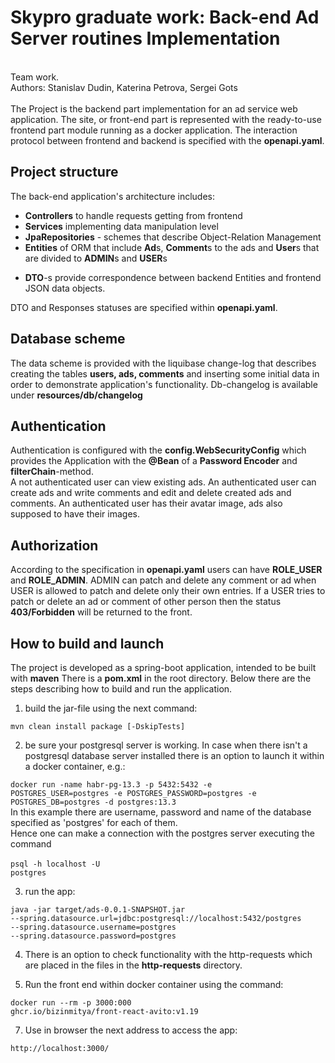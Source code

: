 # Skypro graduate work: Back-end Ad Server routines Implementation
<br>
Team work.
<br>Authors: Stanislav Dudin, Katerina Petrova, Sergei Gots
<br><br>
The Project is the backend part implementation for an ad service web application.
The site, or front-end part is represented with the ready-to-use frontend part module running as a docker application.
The interaction protocol between frontend and backend is specified with the <b>openapi.yaml</b>.  

## Project structure

The back-end application's architecture includes:
<ul>
  <li><b>Controllers</b> to handle requests getting from frontend</li>
  <li><b>Services</b> implementing data manipulation level</li>
  <li><b>JpaRepositories</b> - schemes that describe Object-Relation Management</li>
  <li><b>Entities</B> of ORM that include <b>Ad</b>s, <b>Comment</b>s to the ads and <b>User</b>s that
  are divided to <b>ADMIN</b>s and <b>USER</b>s</li>
    <ul></ul>
  <li><b>DTO</b>-s provide correspondence between backend Entities and frontend JSON data objects. </li>
</ul>

DTO and Responses statuses are specified within <b>openapi.yaml</b>.

## Database scheme

The data scheme is provided with the liquibase change-log that describes creating the tables <b>users, ads, comments</b>
and inserting some initial data in order to demonstrate application's functionality.
Db-changelog is available under <b>resources/db/changelog</b> 

## Authentication

Authentication is configured with the <b>config.WebSecurityConfig</b> which provides the Application with
the <b>@Bean</b> of a <b>Password Encoder</b> and <b>filterChain</b>-method.<br>
A not authenticated user can view existing ads.
An authenticated user can create ads and write comments and edit and delete created ads and comments.
An authenticated user has their avatar image, ads also supposed to have their images.


## Authorization

According to the specification in <b>openapi.yaml</b> users can have <b>ROLE_USER</b> and <b>ROLE_ADMIN</b>.
ADMIN can patch and delete any comment or ad when USER is allowed to patch and delete only their own entries.
If a USER tries to patch or delete an ad or comment of other person then the status <b>403/Forbidden</b> will be returned to the front.

## How to build and launch

The project is developed as a spring-boot application, intended to be built with <b>maven</b>
There is a <b>pom.xml</b> in the root directory. Below there are the steps describing how to build and run the application.

1) build the jar-file using the next command:

<code>mvn clean install package [-DskipTests]</code>

2) be sure your postgresql server is working. In case when there isn't a postgresql database server installed there is an option to launch it within a docker container, e.g.:

<code>docker run -name habr-pg-13.3 -p 5432:5432 -e POSTGRES_USER=postgres -e POSTGRES_PASSWORD=postgres -e POSTGRES_DB=postgres -d postgres:13.3</code>
<br>In this example there are username, password and name of the database specified as 'postgres' for each of them.
<br>Hence one can make a connection with the postgres server executing the command
<br><br>
<code>psql -h localhost -U postgres</code>
<br>

3) run the app:
    
<code>java -jar target/ads-0.0.1-SNAPSHOT.jar --spring.datasource.url=jdbc:postgresql://localhost:5432/postgres --spring.datasource.username=postgres  --spring.datasource.password=postgres</code> 
    
4) There is an option to check functionality with the http-requests which are placed in the files in the <b>http-requests</b> directory.
   
5) Run the front end within docker container using the command:
   
<code>docker run --rm -p 3000:000 ghcr.io/bizinmitya/front-react-avito:v1.19</code>

7) Use in browser the next address to access the app:

<code>http://localhost:3000/</code>
   
